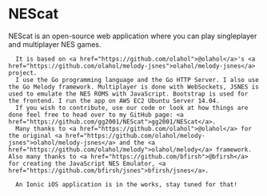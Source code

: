 # NEScat

NEScat is an open-source web application where you can play singleplayer and multiplayer NES games.

      It is based on <a href="https://github.com/olahol">@olahol</a>'s <a href="https://github.com/olahol/melody-jsnes">olahol/melody-jsnes</a> project.
      I use the Go programming language and the Go HTTP Server. I also use the Go Melody framework. Multiplayer is done with WebSockets, JSNES is used to emulate the NES ROMS with JavaScript. Bootstrap is used for the frontend. I run the app on AWS EC2 Ubuntu Server 14.04.
      If you wish to contribute, use our code or look at how things are done feel free to head over to my GitHub page: <a href="https://github.com/gg2001/NEScat">gg2001/NEScat</a>.
      Many thanks to <a href="https://github.com/olahol">@olahol</a> for the original <a href="https://github.com/olahol/melody-jsnes">olahol/melody-jsnes</a> and the <a href="https://github.com/olahol/melody">olahol/melody</a> framework. Also many thanks to <a href="https://github.com/bfirsh">@bfirsh</a> for creating the JavaScript NES Emulator, <a href="https://github.com/bfirsh/jsnes">bfirsh/jsnes</a>.

      An Ionic iOS application is in the works, stay tuned for that!
